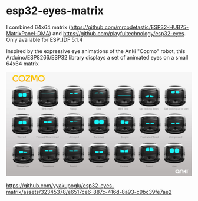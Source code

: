 # esp32-eyes-matrix

I combined 64x64 matrix (https://github.com/mrcodetastic/ESP32-HUB75-MatrixPanel-DMA) and https://github.com/playfultechnology/esp32-eyes. Only available for ESP_IDF 5.1.4

Inspired by the expressive eye animations of the Anki "Cozmo" robot, this Arduino/ESP8266/ESP32 library displays a set of animated eyes on a small 64x64 matrix 

<img src="https://github.com/playfultechnology/esp32-eyes/blob/main/doc/anki-cozmo-faces-3-1024x576.jpg" />


https://github.com/yyakupoglu/esp32-eyes-matrix/assets/32345378/e6517ce6-887c-416d-8a93-c9bc39fe7ae2




